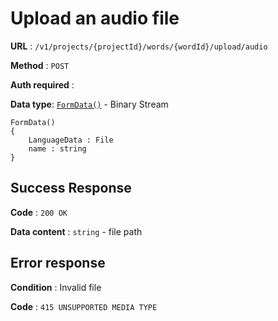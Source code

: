 # Upload an audio file

**URL** : `/v1/projects/{projectId}/words/{wordId}/upload/audio`

**Method** : `POST`

**Auth required** :

**Data type**: [`FormData()`](https://developer.mozilla.org/en-US/docs/Web/API/FormData/FormData) - Binary Stream

```
FormData()
{
    LanguageData : File
    name : string
}
```

## Success Response

**Code** : `200 OK`

**Data content** : `string` - file path

## Error response

**Condition** : Invalid file

**Code** : `415 UNSUPPORTED MEDIA TYPE`
